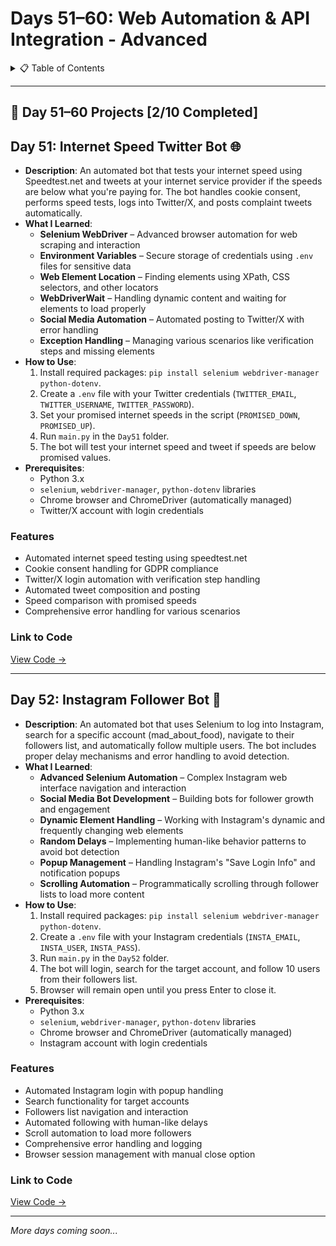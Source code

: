 <a name="day-51-60"></a>

# Days 51–60: Web Automation & API Integration - Advanced

<details>
<summary>📋 Table of Contents</summary>

- [Days 51–60: Web Automation & API Integration - Advanced](#days-5160-web-automation--api-integration---advanced)
  - [Day 51: Internet Speed Twitter Bot 🌐](#day-51-internet-speed-twitter-bot-)
  - [Day 52: Instagram Follower Bot 📸](#day-52-instagram-follower-bot-)

</details>

---

## 📅 Day 51–60 Projects [2/10 Completed]

<a name="day-51-internet-speed-twitter-bot"></a>

## Day 51: Internet Speed Twitter Bot 🌐

- **Description**: An automated bot that tests your internet speed using Speedtest.net and tweets at your internet service provider if the speeds are below what you're paying for. The bot handles cookie consent, performs speed tests, logs into Twitter/X, and posts complaint tweets automatically.
- **What I Learned**:
  - **Selenium WebDriver** – Advanced browser automation for web scraping and interaction
  - **Environment Variables** – Secure storage of credentials using `.env` files for sensitive data
  - **Web Element Location** – Finding elements using XPath, CSS selectors, and other locators
  - **WebDriverWait** – Handling dynamic content and waiting for elements to load properly
  - **Social Media Automation** – Automated posting to Twitter/X with error handling
  - **Exception Handling** – Managing various scenarios like verification steps and missing elements
- **How to Use**:
  1. Install required packages: `pip install selenium webdriver-manager python-dotenv`.
  2. Create a `.env` file with your Twitter credentials (`TWITTER_EMAIL`, `TWITTER_USERNAME`, `TWITTER_PASSWORD`).
  3. Set your promised internet speeds in the script (`PROMISED_DOWN`, `PROMISED_UP`).
  4. Run `main.py` in the `Day51` folder.
  5. The bot will test your internet speed and tweet if speeds are below promised values.
- **Prerequisites**:
  - Python 3.x
  - `selenium`, `webdriver-manager`, `python-dotenv` libraries
  - Chrome browser and ChromeDriver (automatically managed)
  - Twitter/X account with login credentials

### Features
- Automated internet speed testing using speedtest.net
- Cookie consent handling for GDPR compliance
- Twitter/X login automation with verification step handling
- Automated tweet composition and posting
- Speed comparison with promised speeds
- Comprehensive error handling for various scenarios

### Link to Code

[View Code →](Day51/main.py)

---

<a name="day-52-instagram-follower-bot"></a>

## Day 52: Instagram Follower Bot 📸

- **Description**: An automated bot that uses Selenium to log into Instagram, search for a specific account (mad_about_food), navigate to their followers list, and automatically follow multiple users. The bot includes proper delay mechanisms and error handling to avoid detection.
- **What I Learned**:
  - **Advanced Selenium Automation** – Complex Instagram web interface navigation and interaction
  - **Social Media Bot Development** – Building bots for follower growth and engagement
  - **Dynamic Element Handling** – Working with Instagram's dynamic and frequently changing web elements
  - **Random Delays** – Implementing human-like behavior patterns to avoid bot detection
  - **Popup Management** – Handling Instagram's "Save Login Info" and notification popups
  - **Scrolling Automation** – Programmatically scrolling through follower lists to load more content
- **How to Use**:
  1. Install required packages: `pip install selenium webdriver-manager python-dotenv`.
  2. Create a `.env` file with your Instagram credentials (`INSTA_EMAIL`, `INSTA_USER`, `INSTA_PASS`).
  3. Run `main.py` in the `Day52` folder.
  4. The bot will login, search for the target account, and follow 10 users from their followers list.
  5. Browser will remain open until you press Enter to close it.
- **Prerequisites**:
  - Python 3.x
  - `selenium`, `webdriver-manager`, `python-dotenv` libraries
  - Chrome browser and ChromeDriver (automatically managed)
  - Instagram account with login credentials

### Features
- Automated Instagram login with popup handling
- Search functionality for target accounts
- Followers list navigation and interaction
- Automated following with human-like delays
- Scroll automation to load more followers
- Comprehensive error handling and logging
- Browser session management with manual close option

### Link to Code

[View Code →](Day52/main.py)

---

*More days coming soon...*
